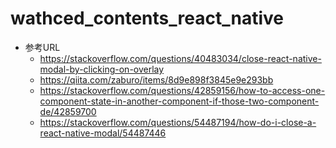 # wathced_contents_react_native
- 参考URL
	- https://stackoverflow.com/questions/40483034/close-react-native-modal-by-clicking-on-overlay
	- https://qiita.com/zaburo/items/8d9e898f3845e9e293bb
	- https://stackoverflow.com/questions/42859156/how-to-access-one-component-state-in-another-component-if-those-two-component-de/42859700
	- https://stackoverflow.com/questions/54487194/how-do-i-close-a-react-native-modal/54487446